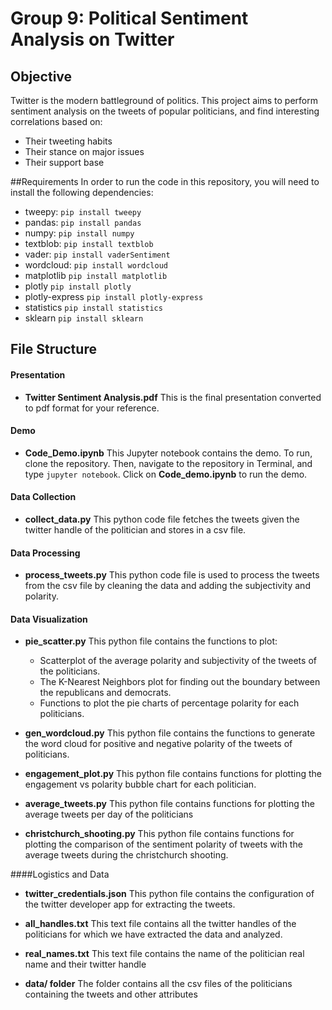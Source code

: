 # Group 9: Political Sentiment Analysis on Twitter

## Objective
Twitter is the modern battleground of politics. This project aims to perform sentiment analysis on the tweets of popular politicians, and find interesting correlations based on:
* Their tweeting habits
* Their stance on major issues
* Their support base 

##Requirements
In order to run the code in this repository, you will need to install the following dependencies:
* tweepy:
`pip install tweepy`
* pandas:
`pip install pandas`
* numpy:
`pip install numpy`
* textblob: 
`pip install textblob`
* vader:
`pip install vaderSentiment`
* wordcloud:
`pip install wordcloud`
* matplotlib
`pip install matplotlib`
* plotly
`pip install plotly`
* plotly-express
`pip install plotly-express`
* statistics
`pip install statistics`
* sklearn
`pip install sklearn`

## File Structure

#### Presentation
* **Twitter Sentiment Analysis.pdf**
This is the final presentation converted to pdf format for your reference.

#### Demo
* **Code_Demo.ipynb**
This Jupyter notebook contains the demo. To run, clone the repository. Then, navigate to the repository in Terminal, and type `jupyter notebook`. Click on **Code_demo.ipynb** to run the demo.

#### Data Collection
* **collect_data.py**
This python code file fetches the tweets given the twitter handle of the politician and stores in a csv file.

#### Data Processing
* **process_tweets.py**
This python code file is used to process the tweets from the csv file by cleaning the data and adding the subjectivity and polarity.

#### Data Visualization
* **pie_scatter.py**
This python file contains the functions to plot: 
    * Scatterplot of the average polarity and subjectivity of the tweets of the politicians. 
    * The K-Nearest Neighbors plot for finding out the boundary between the republicans and democrats. 
    * Functions to plot the pie charts of percentage polarity for each politicians.

* **gen_wordcloud.py**
This python file contains the functions to generate the word cloud for positive and negative polarity of the tweets of politicians.

* **engagement_plot.py**
This python file contains functions for plotting the engagement vs polarity bubble chart for each politician.

* **average_tweets.py**
This python file contains functions for plotting the average tweets per day of the politicians

* **christchurch_shooting.py**
This python file contains functions for plotting the comparison of the sentiment polarity of tweets with the average tweets during the christchurch shooting. 

####Logistics and Data
* **twitter_credentials.json**
This python file contains the configuration of the twitter developer  app for extracting the tweets. 

* **all_handles.txt**
This text file contains all the twitter handles of the politicians for which we have extracted the data and analyzed.

* **real_names.txt**
This text file contains the name of the politician real name and their twitter handle

* **data/ folder**
The folder contains all the csv files of the politicians containing the tweets and other attributes